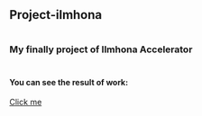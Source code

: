 # <h2>Project-ilmhona</h2>
# <h3>My finally project of Ilmhona Accelerator</h3>
# <h4>You can see the result of work:</h4>

<a href="https://mehrvarshodiev.github.io/project-ilmhona" target="_blank">Click me</a>
